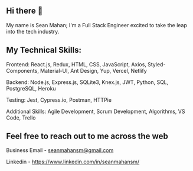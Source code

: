 Hi there 👋
-----------

My name is Sean Mahan; I'm a Full Stack Engineer excited to take the leap into the tech industry.

My Technical Skills:
--------------------
Frontend: React.js, Redux, HTML, CSS, JavaScript, Axios, Styled-Components, Material-UI, Ant Design, Yup, Vercel, Netlify

Backend: Node.js, Express.js, SQLite3, Knex.js, JWT, Python, SQL, PostgreSQL, Heroku

Testing: Jest, Cypress.io, Postman, HTTPie 

Additional Skills: Agile Development, Scrum Development, Algorithms, VS Code, Trello


Feel free to reach out to me across the web
-------------------------------------------

Business Email - seanmahansm@gmail.com

Linkedin - https://www.linkedin.com/in/seanmahansm/
